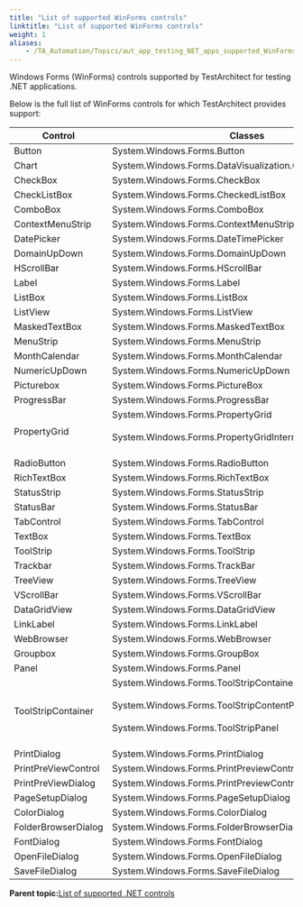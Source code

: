 ```yaml
--- 
title: "List of supported WinForms controls"
linktitle: "List of supported WinForms controls"
weight: 1
aliases: 
    - /TA_Automation/Topics/aut_app_testing_NET_apps_supported_WinForms_controls.html
---
```


Windows Forms \(WinForms\) controls supported by TestArchitect for testing .NET applications.

Below is the full list of WinForms controls for which TestArchitect provides support:

|Control|Classes|
|-------|-------|
|Button|System.Windows.Forms.Button|
|Chart|System.Windows.Forms.DataVisualization.Charting.Chart|
|CheckBox|System.Windows.Forms.CheckBox|
|CheckListBox|System.Windows.Forms.CheckedListBox|
|ComboBox|System.Windows.Forms.ComboBox|
|ContextMenuStrip|System.Windows.Forms.ContextMenuStrip|
|DatePicker|System.Windows.Forms.DateTimePicker|
|DomainUpDown|System.Windows.Forms.DomainUpDown|
|HScrollBar|System.Windows.Forms.HScrollBar|
|Label|System.Windows.Forms.Label|
|ListBox|System.Windows.Forms.ListBox|
|ListView|System.Windows.Forms.ListView|
|MaskedTextBox|System.Windows.Forms.MaskedTextBox|
|MenuStrip|System.Windows.Forms.MenuStrip|
|MonthCalendar|System.Windows.Forms.MonthCalendar|
|NumericUpDown|System.Windows.Forms.NumericUpDown|
|Picturebox|System.Windows.Forms.PictureBox|
|ProgressBar|System.Windows.Forms.ProgressBar|
|PropertyGrid|System.Windows.Forms.PropertyGrid<br><br> System.Windows.Forms.PropertyGridInternal.PropertyGridView<br><br>|<br>
|RadioButton|System.Windows.Forms.RadioButton|
|RichTextBox|System.Windows.Forms.RichTextBox|
|StatusStrip|System.Windows.Forms.StatusStrip|
|StatusBar|System.Windows.Forms.StatusBar|
|TabControl|System.Windows.Forms.TabControl|
|TextBox|System.Windows.Forms.TextBox|
|ToolStrip|System.Windows.Forms.ToolStrip|
|Trackbar|System.Windows.Forms.TrackBar|
|TreeView|System.Windows.Forms.TreeView|
|VScrollBar|System.Windows.Forms.VScrollBar|
|DataGridView|System.Windows.Forms.DataGridView|
|LinkLabel|System.Windows.Forms.LinkLabel|
|WebBrowser|System.Windows.Forms.WebBrowser|
|Groupbox|System.Windows.Forms.GroupBox|
|Panel|System.Windows.Forms.Panel|
|ToolStripContainer|System.Windows.Forms.ToolStripContainer<br><br> System.Windows.Forms.ToolStripContentPanel<br><br> System.Windows.Forms.ToolStripPanel<br><br>|<br>
|PrintDialog|System.Windows.Forms.PrintDialog|
|PrintPreViewControl|System.Windows.Forms.PrintPreviewControl|
|PrintPreViewDialog|System.Windows.Forms.PrintPreviewControl|
|PageSetupDialog|System.Windows.Forms.PageSetupDialog|
|ColorDialog|System.Windows.Forms.ColorDialog|
|FolderBrowserDialog|System.Windows.Forms.FolderBrowserDialog|
|FontDialog|System.Windows.Forms.FontDialog|
|OpenFileDialog|System.Windows.Forms.OpenFileDialog|
|SaveFileDialog|System.Windows.Forms.SaveFileDialog|

**Parent topic:**[List of supported .NET controls](/TA_Automation/Topics/aut_app_testing_NET_apps_supported_controls.html)

